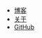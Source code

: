 <ul>
  <li><a href="/"><span class="fa fa-home"></span>博客</a></li>
  <li><a href="/about/">关于</a></li>
  <li><a href="https://github.com/WangWenzhuang">GitHub</a></li>
</ul>